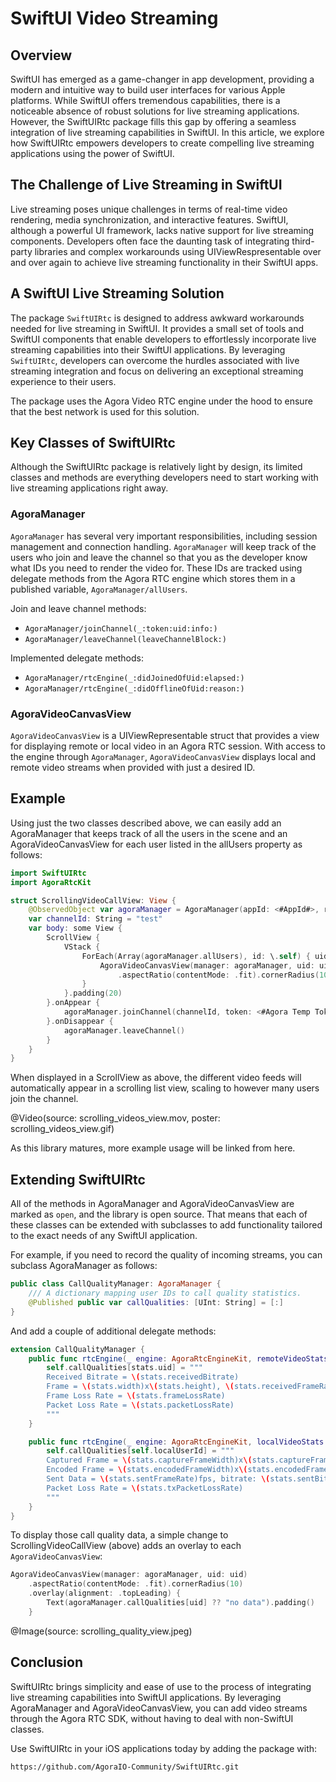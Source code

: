 # SwiftUI Video Streaming

## Overview

SwiftUI has emerged as a game-changer in app development, providing a modern and intuitive way to build user interfaces for various Apple platforms. While SwiftUI offers tremendous capabilities, there is a noticeable absence of robust solutions for live streaming applications. However, the SwiftUIRtc package fills this gap by offering a seamless integration of live streaming capabilities in SwiftUI. In this article, we explore how SwiftUIRtc empowers developers to create compelling live streaming applications using the power of SwiftUI.

## The Challenge of Live Streaming in SwiftUI

Live streaming poses unique challenges in terms of real-time video rendering, media synchronization, and interactive features. SwiftUI, although a powerful UI framework, lacks native support for live streaming components. Developers often face the daunting task of integrating third-party libraries and complex workarounds using UIViewRespresentable over and over again to achieve live streaming functionality in their SwiftUI apps.

## A SwiftUI Live Streaming Solution

The package ``SwiftUIRtc`` is designed to address awkward workarounds needed for live streaming in SwiftUI. It provides a small set of tools and SwiftUI components that enable developers to effortlessly incorporate live streaming capabilities into their SwiftUI applications. By leveraging ``SwiftUIRtc``, developers can overcome the hurdles associated with live streaming integration and focus on delivering an exceptional streaming experience to their users.

The package uses the Agora Video RTC engine under the hood to ensure that the best network is used for this solution.

## Key Classes of SwiftUIRtc

Although the SwiftUIRtc package is relatively light by design, its limited classes and methods are everything developers need to start working with live streaming applications right away.

### AgoraManager

``AgoraManager`` has several very important responsibilities, including session management and connection handling. ``AgoraManager`` will keep track of the users who join and leave the channel so that you as the developer know what IDs you need to render the video for. These IDs are tracked using delegate methods from the Agora RTC engine which stores them in a published variable, ``AgoraManager/allUsers``.

Join and leave channel methods:

- ``AgoraManager/joinChannel(_:token:uid:info:)``
- ``AgoraManager/leaveChannel(leaveChannelBlock:)``

Implemented delegate methods:

- ``AgoraManager/rtcEngine(_:didJoinedOfUid:elapsed:)``
- ``AgoraManager/rtcEngine(_:didOfflineOfUid:reason:)``

### AgoraVideoCanvasView

``AgoraVideoCanvasView`` is a UIViewRepresentable struct that provides a view for displaying remote or local video in an Agora RTC session. With access to the engine through ``AgoraManager``, ``AgoraVideoCanvasView`` displays local and remote video streams when provided with just a desired ID.

## Example

Using just the two classes described above, we can easily add an AgoraManager that keeps track of all the users in the scene and an AgoraVideoCanvasView for each user listed in the allUsers property as follows:

```swift
import SwiftUIRtc
import AgoraRtcKit

struct ScrollingVideoCallView: View {
    @ObservedObject var agoraManager = AgoraManager(appId: <#AppId#>, role: .broadcaster)
    var channelId: String = "test"
    var body: some View {
        ScrollView {
            VStack {
                ForEach(Array(agoraManager.allUsers), id: \.self) { uid in
                    AgoraVideoCanvasView(manager: agoraManager, uid: uid)
                        .aspectRatio(contentMode: .fit).cornerRadius(10)
                }
            }.padding(20)
        }.onAppear {
            agoraManager.joinChannel(channelId, token: <#Agora Temp Token#>)
        }.onDisappear {
            agoraManager.leaveChannel()
        }
    }
}
```

When displayed in a ScrollView as above, the different video feeds will automatically appear in a scrolling list view, scaling to however many users join the channel.

@Video(source: scrolling_videos_view.mov, poster: scrolling_videos_view.gif)

As this library matures, more example usage will be linked from here.

## Extending SwiftUIRtc

All of the methods in AgoraManager and AgoraVideoCanvasView are marked as `open`, and the library is open source. That means that each of these classes can be extended with subclasses to add functionality tailored to the exact needs of any SwiftUI application.

For example, if you need to record the quality of incoming streams, you can subclass AgoraManager as follows:

```swift
public class CallQualityManager: AgoraManager {
    /// A dictionary mapping user IDs to call quality statistics.
    @Published public var callQualities: [UInt: String] = [:]
}
```

And add a couple of additional delegate methods:

```swift
extension CallQualityManager {
    public func rtcEngine(_ engine: AgoraRtcEngineKit, remoteVideoStats stats: AgoraRtcRemoteVideoStats) {
        self.callQualities[stats.uid] = """
        Received Bitrate = \(stats.receivedBitrate)
        Frame = \(stats.width)x\(stats.height), \(stats.receivedFrameRate)fps
        Frame Loss Rate = \(stats.frameLossRate)
        Packet Loss Rate = \(stats.packetLossRate)
        """
    }

    public func rtcEngine(_ engine: AgoraRtcEngineKit, localVideoStats stats: AgoraRtcLocalVideoStats, sourceType: AgoraVideoSourceType) {
        self.callQualities[self.localUserId] = """
        Captured Frame = \(stats.captureFrameWidth)x\(stats.captureFrameHeight), \(stats.captureFrameRate)fps
        Encoded Frame = \(stats.encodedFrameWidth)x\(stats.encodedFrameHeight), \(stats.encoderOutputFrameRate)fps
        Sent Data = \(stats.sentFrameRate)fps, bitrate: \(stats.sentBitrate)
        Packet Loss Rate = \(stats.txPacketLossRate)
        """
    }
}
```

To display those call quality data, a simple change to ScrollingVideoCallView (above) adds an overlay to each ``AgoraVideoCanvasView``:

```swift
AgoraVideoCanvasView(manager: agoraManager, uid: uid)
    .aspectRatio(contentMode: .fit).cornerRadius(10)
    .overlay(alignment: .topLeading) {
        Text(agoraManager.callQualities[uid] ?? "no data").padding()
    }
```

@Image(source: scrolling_quality_view.jpeg)

## Conclusion

SwiftUIRtc brings simplicity and ease of use to the process of integrating live streaming capabilities into SwiftUI applications. By leveraging AgoraManager and AgoraVideoCanvasView, you can add video streams through the Agora RTC SDK, without having to deal with non-SwiftUI classes.

Use SwiftUIRtc in your iOS applications today by adding the package with:

```txt
https://github.com/AgoraIO-Community/SwiftUIRtc.git
```
